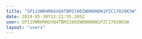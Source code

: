 ```yaml
---
title: "SP11VWRHMAGVQ4TBMZ100ZWDN0N8W1PZC17028KSW"
date: 2024-05-30T12:21:55.205Z
user: SP11VWRHMAGVQ4TBMZ100ZWDN0N8W1PZC17028KSW
layout: "users"
---
```

    